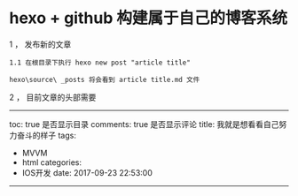 # hexo + github 构建属于自己的博客系统

1 ， 发布新的文章

    1.1 在根目录下执行 hexo new post "article title"

    hexo\source\ _posts 将会看到 article title.md 文件


2 ， 目前文章的头部需要

---
toc: true  是否显示目录
comments: true  是否显示评论
title: 我就是想看看自己努力奋斗的样子
tags:  
  - MVVM
  - html
categories:
  - IOS开发
date: 2017-09-23 22:53:00
---